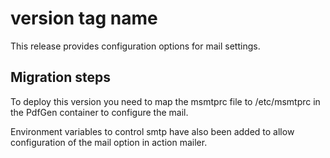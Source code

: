 # version tag name

This release provides configuration options for mail settings.

## Migration steps

To deploy this version you need to map the msmtprc file to /etc/msmtprc in the PdfGen container to configure the mail.

Environment variables to control smtp have also been added to allow configuration of the mail option in action mailer.